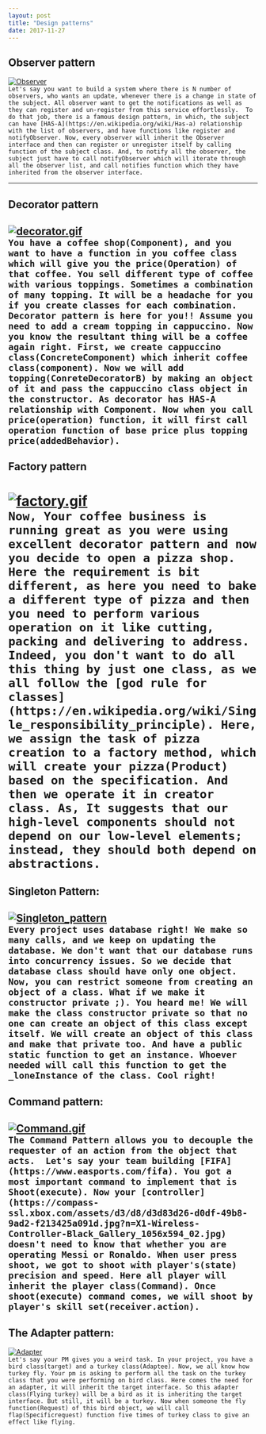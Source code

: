 ```yaml
---
layout: post
title: "Design patterns"
date: 2017-11-27
---
```


## Observer pattern

[![Observer](https://upload.wikimedia.org/wikipedia/commons/thumb/8/8d/Observer.svg/500px-Observer.svg.png "Observer")](https://upload.wikimedia.org/wikipedia/commons/thumb/8/8d/Observer.svg/500px-Observer.svg.png)  
`Let's say you want to build a system where there is N number of observers, who wants an update, whenever there is a change in state of the subject. All observer want to get the notifications as well as they can register and un-register from this service effortlessly. 
To do that job, there is a famous design pattern, in which, the subject can have [HAS-A](https://en.wikipedia.org/wiki/Has-a) relationship with the list of observers, and have functions like register and notifyObserver.
Now, every observer will inherit the Observer interface and then can register or unregister itself by calling function of the subject class. And, to notify all the observer, the subject just have to call notifyObserver which will iterate through all the observer list, and call notifies function which they have inherited from the observer interface.
`
____

## Decorator pattern 
[![decorator.gif](http://www.dofactory.com/images/diagrams/net/decorator.gif "Decorator")](http://www.dofactory.com/images/diagrams/net/decorator.gif)  
`You have a coffee shop(Component), and you want to have a function in you coffee class which will give you the price(Operation) of that coffee.
You sell different type of coffee with various toppings. Sometimes a combination of many topping. It will be a headache for you if you create classes for each combination. 
Decorator pattern is here for you!!
Assume you need to add a cream topping in cappuccino. Now you know the resultant thing will be a coffee again right. First, we create cappuccino class(ConcreteComponent) which inherit coffee class(component). Now we will add topping(ConreteDecoratorB) by making an object of it and pass the cappuccino class object in the constructor. As decorator has HAS-A relationship with Component. Now when you call price(operation) function, it will first call operation function of base price plus topping price(addedBehavior). 
`
----------------------------------------------------------------------------------


## Factory pattern
[![factory.gif](http://www.dofactory.com/images/diagrams/net/factory.gif "Factory")](http://www.dofactory.com/images/diagrams/net/factory.gif)  
`Now, Your coffee business is running great as you were using excellent decorator pattern and now you decide to open a pizza shop. 
Here the requirement is bit different, as here you need to bake a different type of pizza and then you need to perform various operation on it like cutting, packing and delivering to address.
Indeed, you don't want to do all this thing by just one class, as we all follow the [god rule for classes](https://en.wikipedia.org/wiki/Single_responsibility_principle). Here, we assign the task of pizza creation to a factory method, which will create your pizza(Product) based on the specification. And then we operate it in creator class. As, It suggests that our high-level components should not depend on our low-level elements; instead, they should both depend on abstractions. 
`
====


## Singleton Pattern:
[![Singleton_pattern](https://www.tutorialspoint.com/design_pattern/images/singleton_pattern_uml_diagram.jpg "Singleton_pattern")](https://www.tutorialspoint.com/design_pattern/images/singleton_pattern_uml_diagram.jpg)  
`Every project uses database right! We make so many calls, and we keep on updating the database. We don't want that our database runs into concurrency issues. So we decide that database class should have only one object. Now, you can restrict someone from creating an object of a class. What if we make it constructor private ;). You heard me! We will make the class constructor private so that no one can create an object of this class except itself. We will create an object of this class and make that private too. And have a public static function to get an instance. Whoever needed will call this function to get the _loneInstance of the class. Cool right!
`
----------------------------------------------------------------------------------



## Command pattern:  
[![Command.gif](https://upload.wikimedia.org/wikipedia/commons/thumb/b/bf/Command_pattern.svg/700px-Command_pattern.svg.png "Command")](https://upload.wikimedia.org/wikipedia/commons/thumb/b/bf/Command_pattern.svg/700px-Command_pattern.svg.png)  
`The Command Pattern allows you to decouple the requester of an action from the object that acts. 
Let's say your team building [FIFA](https://www.easports.com/fifa). You got a most important command to implement that is Shoot(execute). Now your [controller](https://compass-ssl.xbox.com/assets/d3/d8/d3d83d26-d0df-49b8-9ad2-f213425a091d.jpg?n=X1-Wireless-Controller-Black_Gallery_1056x594_02.jpg) doesn't need to know that whether you are operating Messi or Ronaldo. When user press shoot, we got to shoot with player's(state) precision and speed. Here all player will inherit the player class(Command). Once shoot(execute) command comes, we will shoot by player's skill set(receiver.action).
`
----------------------------------------------------------------------------------


## The Adapter pattern:
[![Adapter](http://www.dofactory.com/images/diagrams/net/adapter.gif "Adapter")](http://www.dofactory.com/images/diagrams/net/adapter.gif)  
`Let's say your PM gives you a weird task. In your project, you have a bird class(target) and a turkey class(Adaptee). Now, we all know how turkey fly. Your pm is asking to perform all the task on the turkey class that you were performing on bird class. Here comes the need for an adapter, it will inherit the target interface. So this adapter class(Flying turkey) will be a bird as it is inheriting the target interface. But still, it will be a turkey. Now when someone the fly function(Request) of this bird object, we will call flap(Specificrequest) function five times of turkey class to give an effect like flying.
`